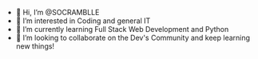- 👋 Hi, I’m @SOCRAMBLLE
- 👀 I’m interested in Coding and general IT
- 🌱 I’m currently learning Full Stack Web Development and Python
- 💞️ I’m looking to collaborate on the Dev's Community and keep learning new things!
